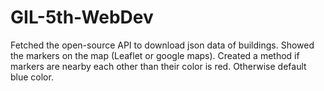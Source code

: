 # GIL-5th-WebDev
Fetched the open-source API to download json data of buildings. Showed the markers on the map (Leaflet or google maps). Created a method if markers are nearby each other than their color is red. Otherwise default blue color.
